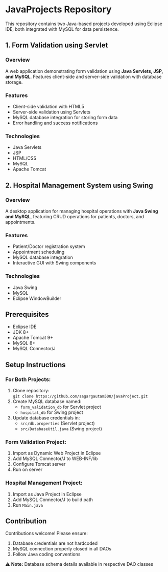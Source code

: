 # JavaProjects Repository

This repository contains two Java-based projects developed using Eclipse IDE, both integrated with MySQL for data persistence.

## 1. Form Validation using Servlet

### Overview
A web application demonstrating form validation using **Java Servlets, JSP, and MySQL**. Features client-side and server-side validation with database storage.

### Features
- Client-side validation with HTML5
- Server-side validation using Servlets
- MySQL database integration for storing form data
- Error handling and success notifications

### Technologies
- Java Servlets
- JSP
- HTML/CSS
- MySQL
- Apache Tomcat

## 2. Hospital Management System using Swing

### Overview
A desktop application for managing hospital operations with **Java Swing and MySQL**, featuring CRUD operations for patients, doctors, and appointments.

### Features
- Patient/Doctor registration system
- Appointment scheduling
- MySQL database integration
- Interactive GUI with Swing components

### Technologies
- Java Swing
- MySQL
- Eclipse WindowBuilder

## Prerequisites
- Eclipse IDE
- JDK 8+
- Apache Tomcat 9+
- MySQL 8+
- MySQL Connector/J

## Setup Instructions

### For Both Projects:
1. Clone repository:  
   `git clone https://github.com/sagargautam500/javaProject.git`
2. Create MySQL database named:
   - `form_validation_db` for Servlet project
   - `hospital_db` for Swing project
3. Update database credentials in:
   - `src/db.properties` (Servlet project)
   - `src/DatabaseUtil.java` (Swing project)

### Form Validation Project:
1. Import as Dynamic Web Project in Eclipse
2. Add MySQL Connector/J to WEB-INF/lib
3. Configure Tomcat server
4. Run on server

### Hospital Management Project:
1. Import as Java Project in Eclipse
2. Add MySQL Connector/J to build path
3. Run `Main.java`

## Contribution
Contributions welcome! Please ensure:
1. Database credentials are not hardcoded
2. MySQL connection properly closed in all DAOs
3. Follow Java coding conventions

⚠️ **Note:** Database schema details available in respective DAO classes
